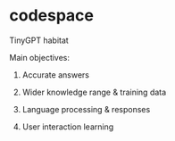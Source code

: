 # codespace
TinyGPT habitat

Main objectives:

1) Accurate answers

2) Wider knowledge range & training data

3) Language processing & responses

4) User interaction learning
